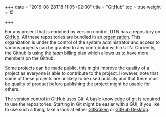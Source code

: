 +++
date = "2016-08-28T18:11:05+02:00"
title = "GitHub"
toc = true
weight = 15

+++

For any project that is enriched by version control, UTN has a repository on
[GitHub](https://github.com/). All these repositories are bundled in an
[organization](https://github.com/UTNkar). This organization is under the
control of the system administrator and access to various projects can be
granted to any contributor within UTN.
Currently, the Github is using the *team* billing plan which allows us to have more members on the Github.

Some projects can be made public, this might improve the quality of a project as
everyone is able to contribute to the project. However, note that some of these
projects are unlikely to be used publicly and that there must be quality of
product before publishing the project might be usable for others.

The version control in GitHub uses [Git](https://git-scm.com). A basic knowledge
of git is required to use the repositories. Starting in Git might be easier with
a GUI, if you like to use such a thing, take a look at either
[GitKraken](https://www.gitkraken.com) or [GitHub
Desktop](https://desktop.github.com).
